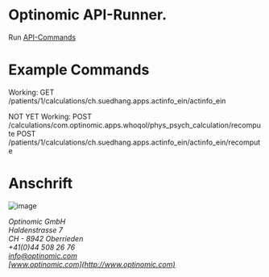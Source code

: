 
# Optinomic API-Runner.

Run [API-Commands](https://doc.optinomic.org/V2/Developers/api.html)

# Example Commands

Working:
GET  /patients/1/calculations/ch.suedhang.apps.actinfo_ein/actinfo_ein

NOT YET Working:
POST  /calculations/com.optinomic.apps.whoqol/phys_psych_calculation/recompute
POST  /patients/1/calculations/ch.suedhang.apps.actinfo_ein/actinfo_ein/recompute

# Anschrift

![image](http://www.ottiger.org/optinomic_logo/optinomic_logo_small.png)     

*Optinomic GmbH*   
*Haldenstrasse 7*     
*CH - 8942 Oberrieden*     
*+41(0)44 508 26 76*    
*info@optinomic.com*   
*[www.optinomic.com](http://www.optinomic.com)*   
